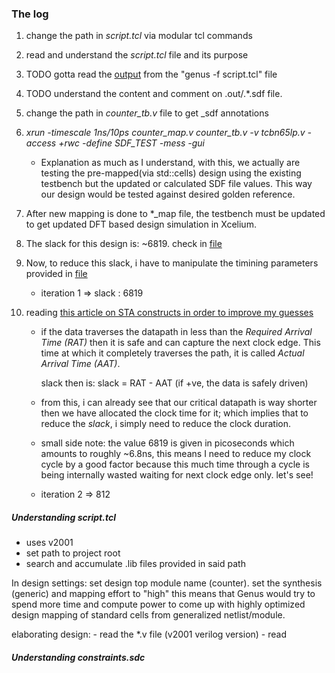 ### The log

1. change the path in *script.tcl* via modular tcl commands
2. read and understand the *script.tcl* file and its purpose
3. TODO gotta read the [output](./extras/out_1.txt) from the "genus -f script.tcl" file
4. TODO understand the content and comment on .out/.*.sdf file.
5. change the path in *counter_tb.v* file to get _sdf annotations
6. *xrun -timescale 1ns/10ps counter_map.v counter_tb.v -v tcbn65lp.v -access +rwc -define SDF_TEST -mess -gui*
    - Explanation
    as much as I understand, with this, we actually are 
    testing the pre-mapped(via std::cells) design using the existing 
    testbench but the updated or calculated SDF file values. This way
    our design would be tested against desired golden reference.

7. After new mapping is done to *_map file, the testbench must be updated to get 
   updated DFT based design simulation in Xcelium.
8. The slack for this design is: ~6819. check in [file](./RPT/counter_timing.rpt)
9. Now, to reduce this slack, i have to manipulate the timining parameters provided
   in [file](./constraints/counter.sdc)

   - iteration 1 => slack : 6819
10. reading [this article on STA constructs in order to improve my guesses](https://medium.com/@Dhruvkumar_Vyas_VLSI/slack-skew-and-slew-in-vlsi-6025bc928941)

    -   if the data traverses the datapath in less than the *Required Arrival Time (RAT)*
        then it is safe and can capture the next clock edge. This time at which it 
        completely traverses the path, it is called *Actual Arrival Time (AAT)*.

        slack then is: slack = RAT - AAT  (if +ve, the data is safely driven)

    -   from this, i can already see that our critical datapath is way shorter
        then we have allocated the clock time for it; which implies that to reduce
        the *slack*, i simply need to reduce the clock duration.
   
    -   small side note: the value 6819 is given in picoseconds which amounts to
        roughly ~6.8ns, this means I need to reduce my clock cycle by a good factor 
        because this much time through a cycle is being internally wasted waiting for 
        next clock edge only. let's see!

    -   iteration 2 =>  812



##### Understanding script.tcl
- uses v2001
- set path to project root
- search and accumulate .lib files provided in said path

In design settings: 
    set design top module name (counter).
    set the synthesis (generic) and mapping effort to "high" 
        this means that Genus would try to spend more time 
        and compute power to come up with highly optimized design
        mapping of standard cells from generalized netlist/module.

elaborating design:
    - read the *.v file (v2001 verilog version)
    - read 

##### Understanding constraints.sdc
